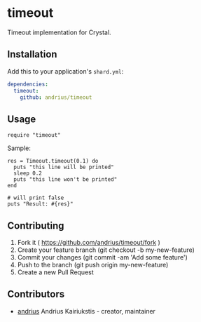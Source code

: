 # timeout

Timeout implementation for Crystal.

## Installation

Add this to your application's `shard.yml`:

```yaml
dependencies:
  timeout:
    github: andrius/timeout
```

## Usage

```crystal
require "timeout"
```

Sample:
```
res = Timeout.timeout(0.1) do
  puts "this line will be printed"
  sleep 0.2
  puts "this line won't be printed"
end

# will print false
puts "Result: #{res}"
```

## Contributing

1. Fork it ( https://github.com/andrius/timeout/fork )
2. Create your feature branch (git checkout -b my-new-feature)
3. Commit your changes (git commit -am 'Add some feature')
4. Push to the branch (git push origin my-new-feature)
5. Create a new Pull Request

## Contributors

- [andrius](https://github.com/andrius) Andrius Kairiukstis - creator, maintainer

